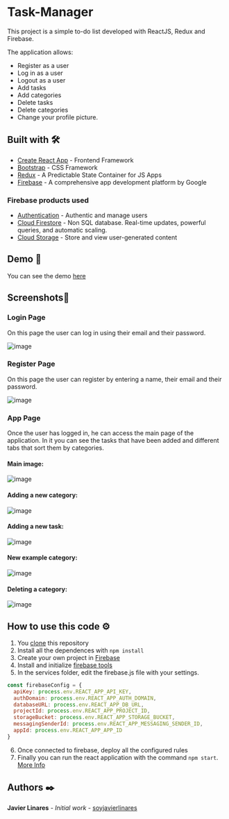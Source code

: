 # Task-Manager

This project is a simple to-do list developed with ReactJS, Redux and Firebase.

The application allows:
- Register as a user
- Log in as a user
- Logout as a user
- Add tasks
- Add categories
- Delete tasks
- Delete categories
- Change your profile picture.
## Built with 🛠️

* [Create React App](https://facebook.github.io/create-react-app/docs/getting-started) - Frontend Framework 
* [Bootstrap](https://getbootstrap.com/) - CSS Framework
* [Redux](https://redux.js.org/) - A Predictable State Container for JS Apps
* [Firebase](https://rometools.github.io/rome/) - A comprehensive app
development platform by Google

### Firebase products used

* [Authentication](https://firebase.google.com/docs/auth) - Authentic and manage users
* [Cloud Firestore](https://firebase.google.com/docs/firestore) - Non SQL database. Real-time updates, powerful queries, and automatic scaling.
* [Cloud Storage](https://firebase.google.com/docs/storage) - Store and view user-generated content


## Demo 🚀
You can see the demo [here](https://task-manager-135a7.web.app/) 

## Screenshots📌

### Login Page

On this page the user can log in using their email and their password.

![image](https://user-images.githubusercontent.com/59363092/83806283-93f5c080-a6b1-11ea-8378-0de948871674.png)


### Register Page

On this page the user can register by entering a name, their email and their password.

![image](https://user-images.githubusercontent.com/59363092/83806381-b556ac80-a6b1-11ea-8116-cb33b8c81ea3.png)

### App Page

Once the user has logged in, he can access the main page of the application. In it you can see the tasks that have been added and different tabs that sort them by categories.

#### Main image:

![image](https://user-images.githubusercontent.com/59363092/83806492-e0d99700-a6b1-11ea-8886-ac4244e783e6.png)

#### Adding a new category:

![image](https://user-images.githubusercontent.com/59363092/83806532-f2bb3a00-a6b1-11ea-9a70-6b2f00518c6f.png)

#### Adding a new task:

![image](https://user-images.githubusercontent.com/59363092/83806641-2007e800-a6b2-11ea-8fff-1d3d9a41ffc6.png)

#### New example category:

![image](https://user-images.githubusercontent.com/59363092/83806747-4a59a580-a6b2-11ea-8f5d-4f01fe669658.png)

#### Deleting a category:

![image](https://user-images.githubusercontent.com/59363092/83806834-60676600-a6b2-11ea-8618-98aa73768ebc.png)



## How to use this code ⚙️

1. You [clone](https://help.github.com/en/github/creating-cloning-and-archiving-repositories/cloning-a-repository) this repository 
2. Install all the dependences with `npm install`
3. Create your own project in [Firebase](https://firebase.google.com/docs/web/setup)
4. Install and initialize [firebase tools](https://firebase.google.com/docs/cli)
5. In the services folder, edit the firebase.js file with your settings.

```javascript
const firebaseConfig = {
  apiKey: process.env.REACT_APP_API_KEY,
  authDomain: process.env.REACT_APP_AUTH_DOMAIN,
  databaseURL: process.env.REACT_APP_DB_URL,
  projectId: process.env.REACT_APP_PROJECT_ID,
  storageBucket: process.env.REACT_APP_STORAGE_BUCKET,
  messagingSenderId: process.env.REACT_APP_MESSAGING_SENDER_ID,
  appId: process.env.REACT_APP_APP_ID
}
```
6. Once connected to firebase, deploy all the configured rules
7. Finally you can run the react application with the command `npm start`. [More Info](https://facebook.github.io/create-react-app/docs/getting-started)




## Authors ✒️
**Javier Linares** - *Initial work* - [soyjavierlinares](https://github.com/soyjavierlinares)

